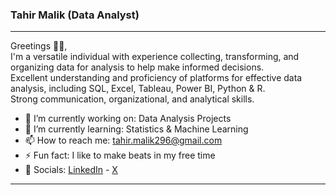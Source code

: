 ### Tahir Malik (Data Analyst)
----
Greetings 🙇🏻, <br/>
I'm a versatile individual with experience collecting, transforming, and organizing data for analysis to help make informed decisions. <br />
Excellent understanding and proficiency of platforms for effective data analysis, including SQL, Excel, Tableau, Power BI, Python & R. <br />
Strong communication, organizational, and analytical skills.
- 🔭 I’m currently working on: Data Analysis Projects
- 🌱 I’m currently learning: Statistics & Machine Learning 
- 📫 How to reach me: tahir.malik296@gmail.com 
- ⚡ Fun fact: I like to make beats in my free time
- 🔗 Socials: [LinkedIn](https://www.linkedin.com/in/tahir7malik/) - [X](https://twitter.com/tahir7malik)
----
